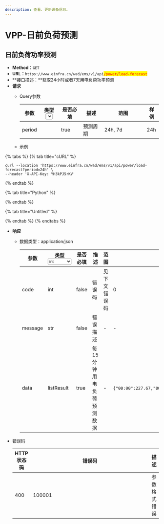 ```yaml
---
description: 查看、更新设备信息。
---
```


# VPP-日前负荷预测

## 日前负荷功率预测

* **Method：**`GET`
* **URL：**`https://www.einfra.cn/wad/ems/v1/api`<mark style="color:red;">`/power/load-forecast`</mark>
* **接口描述：**获取24小时或者7天用电负荷功率预测
* **请求**
  *   Query参数

      <table><thead><tr><th>参数</th><th>类型<select></select></th><th data-type="checkbox">是否必填</th><th>描述</th><th width="123">范围</th><th>样例</th></tr></thead><tbody><tr><td>period</td><td></td><td>true</td><td>预测周期</td><td>24h, 7d</td><td>24h</td></tr></tbody></table>
  * 示例

{% tabs %}
{% tab title="cURL" %}
```
curl --location 'https://www.einfra.cn/wad/ems/v1/api/power/load-forecast?period=24h' \
--header 'X-API-Key: YH3kPJ5rKV'
```
{% endtab %}

{% tab title="Python" %}

{% endtab %}

{% tab title="Untitled" %}

{% endtab %}
{% endtabs %}

* **响应**
  *   数据类型：application/json

      <table><thead><tr><th>参数</th><th width="113">类型<select><option value="47624d5c9393461e9a8ecece42e932a4" label="int" color="blue"></option><option value="86eb210b3c8c4e78b798bd84c85688fe" label="str" color="blue"></option><option value="a1530006d2194402bf5a2360eac38945" label="listResult" color="blue"></option></select></th><th data-type="checkbox">是否必填</th><th>描述</th><th width="123">范围</th><th>样例</th></tr></thead><tbody><tr><td>code</td><td><span data-option="47624d5c9393461e9a8ecece42e932a4">int</span></td><td>false</td><td>错误码</td><td>见下文错误码</td><td>0</td></tr><tr><td>message</td><td><span data-option="86eb210b3c8c4e78b798bd84c85688fe">str</span></td><td>false</td><td>错误描述</td><td>-</td><td>-</td></tr><tr><td>data</td><td><span data-option="a1530006d2194402bf5a2360eac38945">listResult</span></td><td>true</td><td>每15分钟用电负荷预测数据</td><td>-</td><td><p></p><pre class="language-json"><code class="lang-json">{"00:00":227.67,"00:01":263.67,"00:02":262.63,...}
      </code></pre></td></tr></tbody></table>
*   错误码

    <table><thead><tr><th>HTTP状态码</th><th width="500">错误码</th><th>描述</th></tr></thead><tbody><tr><td>400</td><td>100001</td><td>参数格式错误</td></tr></tbody></table>
